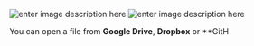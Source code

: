 ![enter image description here](https://lh3.googleusercontent.com/dbCZ2ow4BMAfg0l3kLvriZYDGmpbMNEYS92-nMaXrebf4sEwMmYm79xQ95UxtrmiHMLyxFv9XHvTEg "fwfwfw")
![enter image description here](https://lh3.googleusercontent.com/oN-Ax2UQRQ2hc9OrbzKWqICBPQKTCX5Gs995dl-UAIBatQHRVca7EiNKnf7iR6MdXTjtrQ9741JhVQ=s11111 "fwf")

You can open a file from **Google Drive**, **Dropbox** or **GitH
<!--stackedit_data:
eyJoaXN0b3J5IjpbNjM1NTMzOTksLTMzMjQ1NTM2M119
-->